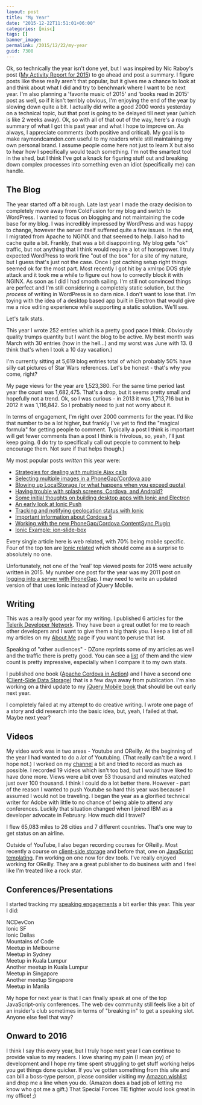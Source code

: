 ```yaml
---
layout: post
title: "My Year"
date: "2015-12-22T11:51:01+06:00"
categories: [misc]
tags: []
banner_image: 
permalink: /2015/12/22/my-year
guid: 7308
---
```


Ok, so technically the year isn't done yet, but I was inspired by Nic Raboy's post (<a href="https://blog.nraboy.com/2015/12/activity-report-2015/">My Activity Report for 2015</a>) to go ahead and post a summary. I figure posts like these really aren't that popular, but it gives me a chance to look at and think about what I did and try to benchmark where I want to be next year. I'm also planning a 'favorite music of 2015' and 'books read in 2015' post as well, so if it isn't terribly obvious, I'm enjoying the end of the year by slowing down quite a bit. I actually did write a good 2000 words yesterday on a technical topic, but that post is going to be delayed till next year (which is like 2 weeks away). Ok, so with all of that out of the way, here's a rough summary of what I got this past year and what I hope to improve on. As always, I appreciate comments (both positive and critical). My goal is to make raymondcamden.com useful to my readers while still maintaining my own personal brand. I assume people come here not just to learn X but also to hear how I specifically would teach something. I'm not the smartest tool in the shed, but I think I've got a knack for figuring stuff out and breaking down complex processes into something even an idiot (specifically me) can handle. 

<!--more-->

<h2>The Blog</h2>

The year started off a bit rough. Late last year I made the crazy decision to completely move away from ColdFusion for my blog and switch to WordPress. I wanted to focus on blogging and not maintaining the code base for my blog. I was incredibly impressed by WordPress and was happy to change, however the server itself suffered quite a few issues. In the end, I migrated from Apache to NGINX and that seemed to help. I also had to cache quite a bit. Frankly, that was a bit disappointing. My blog gets "ok" traffic, but not anything that I think would require a lot of horsepower. I truly expected WordPress to work fine "out of the box" for a site of my nature, but I guess that's just not the case. Once I got caching setup right things seemed ok for the most part. Most recently I got hit by a xmlrpc DOS style attack and it took me a while to figure out how to correctly block it with NGINX. As soon as I did I had smooth sailing. I'm still not convinced things are perfect and I'm still considering a completely static solution, but the <i>process</i> of writing in WordPress is so darn nice. I don't want to lose that. I'm toying with the idea of a desktop based app built in Electron that would give me a nice editing experience while supporting a static solution. We'll see.

Let's talk stats.

This year I wrote 252 entries which is a pretty good pace I think. Obviously quality trumps quantity but I want the blog to be active. My best month was March with 30 entries (how in the hell...) and my worst was June with 13. (I think that's when I took a 10 day vacation.)

I'm currently sitting at 5,619 blog entries total of which probably 50% have silly cat pictures of Star Wars references. Let's be honest - that's why you come, right?

My page views for the year are 1,523,380. For the same time period last year the count was 1,682,475. That's a drop, but it seems pretty small and hopefully not a trend. Ok, so I was curious - in 2013 it was 1,713,716 but in 2012 it was 1,116,842. So I probably need to just not worry about it.

In terms of engagement, I'm right over 2000 comments for the year. I'd like that number to be a lot higher, but frankly I've yet to find the "magical formula" for getting people to comment. Typically a post I think is important will get fewer comments than a post I think is frivolous, so, yeah, I'll just keep going. (I do try to specifically call out people to comment to help encourage them. Not sure if that helps though.)

My most popular posts <i>written</i> this year were:

<ul>
<li><a href="/2015/04/03/strategies-for-dealing-with-multiple-ajax-calls">Strategies for dealing with multiple Ajax calls</a></li>
<li><a href="/2015/03/12/selecting-multiple-images-in-a-phonegapcordova-app">Selecting multiple images in a PhoneGap/Cordova app</a></li>
<li><a href="/2015/04/14/blowing-up-localstorage-or-what-happens-when-you-exceed-quota">Blowing up LocalStorage (or what happens when you exceed quota)</a></li>
<li><a href="/2015/03/24/having-trouble-with-splash-screens-cordova-and-android">Having trouble with splash screens, Cordova, and Android?</a></li>
<li><a href="/2015/07/23/some-initial-thoughts-on-building-desktop-apps-with-ionic-and-electron">Some initial thoughts on building desktop apps with Ionic and Electron</a></li>
<li><a href="/2015/03/31/an-early-look-at-ionic-push">An early look at Ionic Push</a></li>
<li><a href="/2015/05/18/tracking-and-notifying-geolocation-status-with-ionic">Tracking and notifying geolocation status with Ionic</a></li>
<li><a href="/2015/05/25/important-information-about-cordova-5">Important information about Cordova 5</a></li>
<li><a href="/2015/05/19/working-with-the-new-phonegapcordova-contentsync-plugin">Working with the new PhoneGap/Cordova ContentSync Plugin</a></li>
<li><a href="/2015/09/16/ionic-example-ion-slide-box">Ionic Example: ion-slide-box</a></li>
</ul>

Every single article here is web related, with 70% being mobile specific. Four of the top ten are <a href="http://www.ionicframework.com">Ionic related</a> which should come as a surprise to absolutely no one.

Unfortunately, not one of the 'real' top viewed posts for 2015 were actually written in 2015. My number one post for the year 
was my 2011 post on <a href="http://www.raymondcamden.com/2011/11/10/Example-of-serverbased-login-with-PhoneGap">logging into a server with PhoneGap</a>. I may need to write an updated version of that uses Ionic instead of jQuery Mobile.

<h2>Writing</h2>

This was a really good year for my writing. I published 6 articles for the <a href="http://developer.telerik.com">Telerik Developer Network</a>. They have been a great outlet for me to reach other developers and I want to give them a big thank you.  I keep a list of all my articles on my <a href="http://www.raymondcamden.com/about-me">About Me</a> page if you want to peruse that list.

Speaking of "other audiences" - DZone reprints some of my articles as well and the traffic there is pretty good. You can see a <a href="https://dzone.com/users/201258/cfjedimaster.html?sort=articles">list</a> of them and the view count is pretty impressive, especially when I compare it to my own stats. 

I published one book (<a href="http://www.amazon.com/Apache-Cordova-Action-Raymond-Camden/dp/1633430065/ref=as_sl_pc_qf_sp_asin_til?tag=raymondcamden-20&linkCode=w00&linkId=FOJFKR7OPMALMZUB&creativeASIN=1633430065">Apache Cordova in Action</a>) and I have a second one (<a href="http://shop.oreilly.com/product/0636920043676.do">Client-Side Data Storage</a>) that is a few days away from publication. I'm also working on a third update to my <a href="http://www.amazon.com/dp/1782167897/ref=as_sl_pc_tf_lc?tag=raymondcamden-20&camp=14573&creative=327641&linkCode=as1&creativeASIN=1782167897&adid=1SPN78Z1P5CXJM72EZ70&&ref-refURL=http{% raw %}%3A%{% endraw %}2F{% raw %}%2Fwww.raymondcamden.com%{% endraw %}2Fabout-me">jQuery Mobile book</a> that should be out early next year. 

I completely failed at my attempt to do creative writing. I wrote one page of a story and did research into the basic idea, but, yeah, I failed at that. Maybe next year?

<h2>Videos</h2>

My video work was in two areas - Youtube and OReilly. At the beginning of the year I had wanted to do a <i>lot</i> of Youtubing. (That really can't be a word. I hope not.) I worked on my <a href="http://www.youtube.com/theraymondcamden">channel</a> a bit and tried to record as much as possible. I recorded 19 videos which isn't too bad, but I would have liked to have done more. Views were a bit over 53 thousand and minutes watched just over 100 thousand. I think I could do a lot better there. However - part of the reason I wanted to push Youtube so hard this year was because I assumed I would not be traveling. I began the year as a glorified technical writer for Adobe with little to no chance of being able to attend any conferences. Luckily that situation changed when I joined IBM as a developer advocate in February. How much did I travel?

I flew 65,083 miles to 26 cities and 7 different countries. That's one way to get status on an airline. 

Outside of YouTube, I also began recording courses for OReilly. Most recently a course on <a href="http://shop.oreilly.com/product/0636920043638.do">client-side storage</a> and before that, one on <a href="http://shop.oreilly.com/product/0636920034971.do">JavaScript templating</a>. I'm working on one now for dev tools. I've really enjoyed working for OReilly. They are a great publisher to do business with and I feel like I'm treated like a rock star. 

<h2>Conferences/Presentations</h2>

I started tracking my <a href="http://www.raymondcamden.com/upcoming-speaking-engagements">speaking engagements</a> a bit earlier this year. This year I did:

NCDevCon<br/>
Ionic SF<br/>
Ionic Dallas<br/>
Mountains of Code<br/>
Meetup in Melbourne<br/>
Meetup in Sydney<br/>
Meetup in Kuala Lumpur<br/>
Another meetup in Kuala Lumpur<br/>
Meetup in Singapore<br/>
Another meetup Singapore<br/>
Meetup in Manila<br/>

My hope for next year is that I can finally speak at one of the top JavaScript-only conferences. The web dev community still feels like a bit of an insider's club sometimes in terms of "breaking in" to get a speaking slot. Anyone else feel that way?

<h2>Onward to 2016</h2>

I think I say this every year, but I truly hope next year I can continue to provide value to my readers. I love sharing my pain (I mean joy) of development and I hope my time spent struggling to get stuff working helps you get things done quicker. If you've gotten something from this site and can bill a boss-type person, please consider visiting my <a href="http://www.amazon.com/wishlist/2TCL1D08EZEYE">Amazon wishlist</a> and drop me a line when you do. (Amazon does a bad job of letting me know who got me a gift.) That Special Forces TIE fighter would look great in my office! ;)